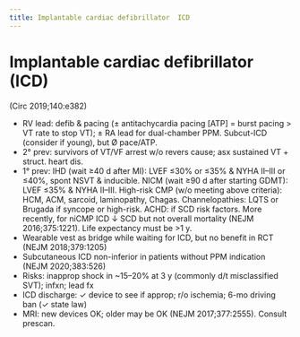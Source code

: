 ```yaml
---
title: Implantable cardiac defibrillator  ICD 
---
```

# Implantable cardiac defibrillator (ICD)

 (Circ 2019;140:e382)
* RV lead: defib & pacing (± antitachycardia pacing [ATP] = burst pacing > VT rate to stop VT); ± RA lead for dual-chamber PPM. Subcut-ICD (consider if young), but Ø pace/ATP.
* 2° prev: survivors of VT/VF arrest w/o revers cause; asx sustained VT + struct. heart dis.
* 1° prev: IHD (wait ≥40 d after MI): LVEF ≤30% or ≤35% & NYHA II–III or ≤40%, spont NSVT & inducible. NICM (wait ≥90 d after starting GDMT): LVEF ≤35% & NYHA II–III. High-risk CMP (w/o meeting above criteria): HCM, ACM, sarcoid, laminopathy, Chagas. Channelopathies: LQTS or Brugada if syncope or high-risk. ACHD: if SCD risk factors.
More recently, for niCMP ICD ↓ SCD but not overall mortality (NEJM 2016;375:1221).
Life expectancy must be >1 y.
* Wearable vest as bridge while waiting for ICD, but no benefit in RCT (NEJM 2018;379:1205)
* Subcutaneous ICD non-inferior in patients without PPM indication (NEJM 2020;383:526)
* Risks: inapprop shock in ~15–20% at 3 y (commonly d/t misclassified SVT); infxn; lead fx
* ICD discharge: ✓ device to see if approp; r/o ischemia; 6-mo driving ban (✓ state law)
* MRI: new devices OK; older may be OK (NEJM 2017;377:2555). Consult prescan.
